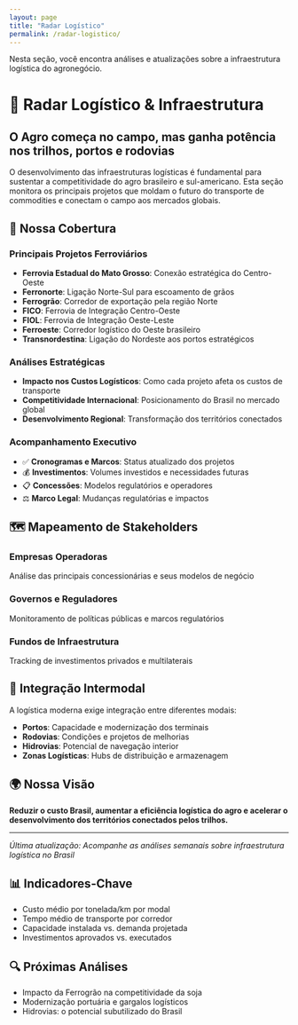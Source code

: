 ```yaml
---
layout: page
title: "Radar Logístico"
permalink: /radar-logistico/
---
```


Nesta seção, você encontra análises e atualizações sobre a infraestrutura logística do agronegócio.

# 🚂 Radar Logístico & Infraestrutura

## O Agro começa no campo, mas ganha potência nos trilhos, portos e rodovias

O desenvolvimento das infraestruturas logísticas é fundamental para sustentar a competitividade do agro brasileiro e sul-americano. Esta seção monitora os principais projetos que moldam o futuro do transporte de commodities e conectam o campo aos mercados globais.

## 🎯 Nossa Cobertura 

### Principais Projetos Ferroviários
- **Ferrovia Estadual do Mato Grosso**: Conexão estratégica do Centro-Oeste
- **Ferronorte**: Ligação Norte-Sul para escoamento de grãos
- **Ferrogrão**: Corredor de exportação pela região Norte
- **FICO**: Ferrovia de Integração Centro-Oeste
- **FIOL**: Ferrovia de Integração Oeste-Leste
- **Ferroeste**: Corredor logístico do Oeste brasileiro
- **Transnordestina**: Ligação do Nordeste aos portos estratégicos

### Análises Estratégicas
- **Impacto nos Custos Logísticos**: Como cada projeto afeta os custos de transporte
- **Competitividade Internacional**: Posicionamento do Brasil no mercado global
- **Desenvolvimento Regional**: Transformação dos territórios conectados

### Acompanhamento Executivo
- ✅ **Cronogramas e Marcos**: Status atualizado dos projetos
- 💰 **Investimentos**: Volumes investidos e necessidades futuras
- 📋 **Concessões**: Modelos regulatórios e operadores
- ⚖️ **Marco Legal**: Mudanças regulatórias e impactos

## 🗺️ Mapeamento de Stakeholders

### Empresas Operadoras
Análise das principais concessionárias e seus modelos de negócio

### Governos e Reguladores
Monitoramento de políticas públicas e marcos regulatórios

### Fundos de Infraestrutura
Tracking de investimentos privados e multilaterais

## 🔗 Integração Intermodal

A logística moderna exige integração entre diferentes modais:

- **Portos**: Capacidade e modernização dos terminais
- **Rodovias**: Condições e projetos de melhorias
- **Hidrovias**: Potencial de navegação interior
- **Zonas Logísticas**: Hubs de distribuição e armazenagem

## 🌍 Nossa Visão

**Reduzir o custo Brasil, aumentar a eficiência logística do agro e acelerar o desenvolvimento dos territórios conectados pelos trilhos.**

---

*Última atualização: Acompanhe as análises semanais sobre infraestrutura logística no Brasil*

## 📊 Indicadores-Chave
- Custo médio por tonelada/km por modal
- Tempo médio de transporte por corredor
- Capacidade instalada vs. demanda projetada
- Investimentos aprovados vs. executados

## 🔍 Próximas Análises
- Impacto da Ferrogrão na competitividade da soja
- Modernização portuária e gargalos logísticos
- Hidrovias: o potencial subutilizado do Brasil
